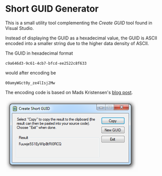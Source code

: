 # Short GUID Generator

This is a small utility tool complementing the _Create GUID_ tool found in Visual Studio.

Instead of displaying the GUID as a hexadecimal value, the GUID is ASCII encoded into a smaller string due to the higher data density of ASCII.

The GUID in hexadecimal format

`c9a646d3-9c61-4cb7-bfcd-ee2522c8f633`

would after encoding be

`00amyWGct0y_ze4lIsj2Mw`


The encoding code is based on Mads Kristensen's [blog post](http://madskristensen.net/post/a-shorter-and-url-friendly-guid).

![Application snapshot](design/ApplicationSnapshot.png)